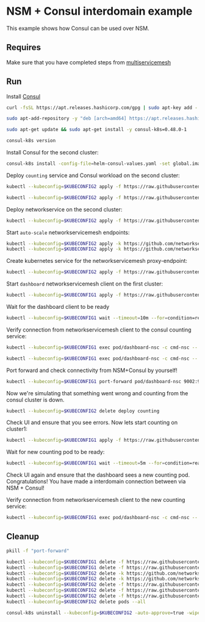 # NSM + Consul interdomain example

This example shows how Consul can be used over NSM. 

## Requires

Make sure that you have completed steps from [multiservicemesh](../../suites/multiservicemesh)

## Run

Install [Consul](https://www.consul.io/docs/k8s/installation/install-cli)
```bash
curl -fsSL https://apt.releases.hashicorp.com/gpg | sudo apt-key add -
```
```bash
sudo apt-add-repository -y "deb [arch=amd64] https://apt.releases.hashicorp.com $(lsb_release -cs) main"
```
```bash
sudo apt-get update && sudo apt-get install -y consul-k8s=0.48.0-1
```
```bash
consul-k8s version
```

Install Consul for the second cluster:
```bash
consul-k8s install -config-file=helm-consul-values.yaml -set global.image=hashicorp/consul:1.12.0 -auto-approve --kubeconfig=$KUBECONFIG2
```

Deploy `counting` service and Consul workload on the second cluster:
```bash
kubectl --kubeconfig=$KUBECONFIG2 apply -f https://raw.githubusercontent.com/networkservicemesh/deployments-k8s/5e5edbdc477d22c981a50d48e8d472a9aee19c91/examples/interdomain/usecases/nsm_consul/server/counting_service.yaml
```
```bash
kubectl --kubeconfig=$KUBECONFIG2 apply -f https://raw.githubusercontent.com/networkservicemesh/deployments-k8s/5e5edbdc477d22c981a50d48e8d472a9aee19c91/examples/interdomain/usecases/nsm_consul/server/counting.yaml
```

Deploy networkservice on the second cluster:
```bash
kubectl --kubeconfig=$KUBECONFIG2 apply -f https://raw.githubusercontent.com/networkservicemesh/deployments-k8s/5e5edbdc477d22c981a50d48e8d472a9aee19c91/examples/interdomain/usecases/nsm_consul/netsvc.yaml
```

Start `auto-scale` networkservicemesh endpoints:
```bash
kubectl --kubeconfig=$KUBECONFIG2 apply -k https://github.com/networkservicemesh/deployments-k8s/examples/interdomain/usecases/nsm_consul/nse-auto-scale-client?ref=5e5edbdc477d22c981a50d48e8d472a9aee19c91
kubectl --kubeconfig=$KUBECONFIG2 apply -k https://github.com/networkservicemesh/deployments-k8s/examples/interdomain/usecases/nsm_consul/nse-auto-scale-server?ref=5e5edbdc477d22c981a50d48e8d472a9aee19c91
```

Create kubernetes service for the networkservicemesh proxy-endpoint:
```bash
kubectl --kubeconfig=$KUBECONFIG2 apply -f https://raw.githubusercontent.com/networkservicemesh/deployments-k8s/5e5edbdc477d22c981a50d48e8d472a9aee19c91/examples/interdomain/usecases/nsm_consul/service.yaml
```

Start `dashboard` networkservicemesh client on the first cluster:
```bash
kubectl --kubeconfig=$KUBECONFIG1 apply -f https://raw.githubusercontent.com/networkservicemesh/deployments-k8s/5e5edbdc477d22c981a50d48e8d472a9aee19c91/examples/interdomain/usecases/nsm_consul/client/dashboard.yaml
```

Wait for the dashboard client to be ready
```bash
kubectl --kubeconfig=$KUBECONFIG1 wait --timeout=10m --for=condition=ready pod -l app=dashboard-nsc
```

Verify connection from networkservicemesh client to the consul counting service:
```bash
kubectl --kubeconfig=$KUBECONFIG1 exec pod/dashboard-nsc -c cmd-nsc -- apk add curl
```
```bash
kubectl --kubeconfig=$KUBECONFIG1 exec pod/dashboard-nsc -c cmd-nsc -- curl counting:9001
```

Port forward and check connectivity from NSM+Consul by yourself!
```bash
kubectl --kubeconfig=$KUBECONFIG1 port-forward pod/dashboard-nsc 9002:9002 &
```
Now we're simulating that something went wrong and counting from the consul cluster is down.
```bash
kubectl --kubeconfig=$KUBECONFIG2 delete deploy counting
```
Check UI and ensure that you see errors.
Now lets start counting on cluster1:
```bash
kubectl --kubeconfig=$KUBECONFIG1 apply -f https://raw.githubusercontent.com/networkservicemesh/deployments-k8s/5e5edbdc477d22c981a50d48e8d472a9aee19c91/examples/interdomain/usecases/nsm_consul/server/counting_nsm.yaml
```
Wait for new counting pod to be ready:
```bash
kubectl --kubeconfig=$KUBECONFIG1 wait --timeout=5m --for=condition=ready pod -l app=counting
```

Check UI again and ensure that the dashboard sees a new counting pod. 
Congratulations! You have made a interdomain connection between via NSM + Consul!

Verify connection from networkservicemesh client to the new counting service:
```bash
kubectl --kubeconfig=$KUBECONFIG1 exec pod/dashboard-nsc -c cmd-nsc -- curl counting:9001
```

## Cleanup

```bash
pkill -f "port-forward"
```
```bash
kubectl --kubeconfig=$KUBECONFIG1 delete -f https://raw.githubusercontent.com/networkservicemesh/deployments-k8s/5e5edbdc477d22c981a50d48e8d472a9aee19c91/examples/interdomain/usecases/nsm_consul/server/counting_nsm.yaml
kubectl --kubeconfig=$KUBECONFIG1 delete -f https://raw.githubusercontent.com/networkservicemesh/deployments-k8s/5e5edbdc477d22c981a50d48e8d472a9aee19c91/examples/interdomain/usecases/nsm_consul/client/dashboard.yaml
kubectl --kubeconfig=$KUBECONFIG2 delete -k https://github.com/networkservicemesh/deployments-k8s/examples/interdomain/usecases/nsm_consul/nse-auto-scale-client?ref=5e5edbdc477d22c981a50d48e8d472a9aee19c91
kubectl --kubeconfig=$KUBECONFIG2 delete -k https://github.com/networkservicemesh/deployments-k8s/examples/interdomain/usecases/nsm_consul/nse-auto-scale-server?ref=5e5edbdc477d22c981a50d48e8d472a9aee19c91
kubectl --kubeconfig=$KUBECONFIG2 delete -f https://raw.githubusercontent.com/networkservicemesh/deployments-k8s/5e5edbdc477d22c981a50d48e8d472a9aee19c91/examples/interdomain/usecases/nsm_consul/service.yaml
kubectl --kubeconfig=$KUBECONFIG2 delete -f https://raw.githubusercontent.com/networkservicemesh/deployments-k8s/5e5edbdc477d22c981a50d48e8d472a9aee19c91/examples/interdomain/usecases/nsm_consul/server/counting_service.yaml
kubectl --kubeconfig=$KUBECONFIG2 delete -f https://raw.githubusercontent.com/networkservicemesh/deployments-k8s/5e5edbdc477d22c981a50d48e8d472a9aee19c91/examples/interdomain/usecases/nsm_consul/netsvc.yaml
kubectl --kubeconfig=$KUBECONFIG2 delete pods --all
```
```bash
consul-k8s uninstall --kubeconfig=$KUBECONFIG2 -auto-approve=true -wipe-data=true
```
